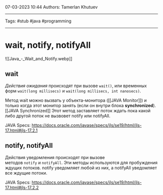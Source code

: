 07-03-2023
10:44
Authors: Tamerlan Khutuev
***
Tags: #stub #java #programming 
***
# wait, notify, notifyAll
![[Java_-_Wait_and_Notify.webp]]
## wait
_Действия ожидания_ происходят при вызове `wait()`, или временных форм `wait(long millisecs)` и `wait(long millisecs, int nanosecs)`.

Метод wait можно вызвать у объекта-монитора ([[JAVA Monitor]]) и только когда этот монитор занять (если он внутри блока **synchronized**). [[JAVA Synchronized]]
Этот метод заставляет поток ждать пока какой либо другой поток не вызвовет notify или notifyAll.

JAVA Specs: https://docs.oracle.com/javase/specs/jls/se19/html/jls-17.html#jls-17.2.1

## notify, notifyAll
Действия уведомления происходят при вызове методов `notify` и `notifyAll`.
Эти методы используются для пробуждения ждущих потоков. notify уведомляет любой из них, а notifyAll уведомляет все ждущие потоки. 

JAVA Specs: https://docs.oracle.com/javase/specs/jls/se19/html/jls-17.html#jls-17.2.2